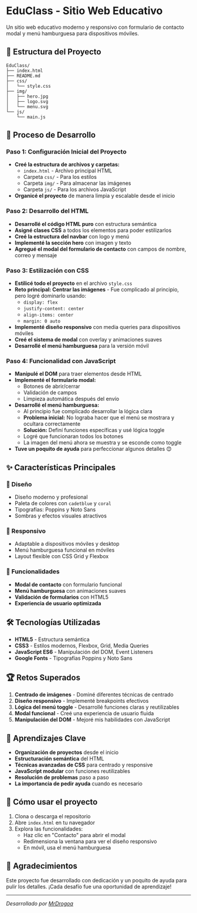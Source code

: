# EduClass - Sitio Web Educativo

Un sitio web educativo moderno y responsivo con formulario de contacto modal y menú hamburguesa para dispositivos móviles.

## 📁 Estructura del Proyecto

```
EduClass/
├── index.html
├── README.md
├── css/
│   └── style.css
├── img/
│   ├── hero.jpg
│   ├── logo.svg
│   └── menu.svg
└── js/
    └── main.js
```

## 🚀 Proceso de Desarrollo

### Paso 1: Configuración Inicial del Proyecto
- **Creé la estructura de archivos y carpetas:**
  - `index.html` - Archivo principal HTML
  - Carpeta `css/` - Para los estilos
  - Carpeta `img/` - Para almacenar las imágenes
  - Carpeta `js/` - Para los archivos JavaScript
- **Organicé el proyecto** de manera limpia y escalable desde el inicio

### Paso 2: Desarrollo del HTML
- **Desarrollé el código HTML puro** con estructura semántica
- **Asigné clases CSS** a todos los elementos para poder estilizarlos
- **Creé la estructura del navbar** con logo y menú
- **Implementé la sección hero** con imagen y texto
- **Agregué el modal del formulario de contacto** con campos de nombre, correo y mensaje

### Paso 3: Estilización con CSS
- **Estilicé todo el proyecto** en el archivo `style.css`
- **Reto principal: Centrar las imágenes** - Fue complicado al principio, pero logré dominarlo usando:
  - `display: flex`
  - `justify-content: center`
  - `align-items: center`
  - `margin: 0 auto`
- **Implementé diseño responsivo** con media queries para dispositivos móviles
- **Creé el sistema de modal** con overlay y animaciones suaves
- **Desarrollé el menú hamburguesa** para la versión móvil

### Paso 4: Funcionalidad con JavaScript
- **Manipulé el DOM** para traer elementos desde HTML
- **Implementé el formulario modal:**
  - Botones de abrir/cerrar
  - Validación de campos
  - Limpieza automática después del envío
- **Desarrollé el menú hamburguesa:**
  - Al principio fue complicado desarrollar la lógica clara
  - **Problema inicial:** No lograba hacer que el menú se mostrara y ocultara correctamente
  - **Solución:** Definí funciones específicas y usé lógica toggle
  - Logré que funcionaran todos los botones
  - La imagen del menú ahora se muestra y se esconde como toggle
- **Tuve un poquito de ayuda** para perfeccionar algunos detalles 😊

## ✨ Características Principales

### 🎨 Diseño
- Diseño moderno y profesional
- Paleta de colores con `cadetblue` y `coral`
- Tipografías: Poppins y Noto Sans
- Sombras y efectos visuales atractivos

### 📱 Responsivo
- Adaptable a dispositivos móviles y desktop
- Menú hamburguesa funcional en móviles
- Layout flexible con CSS Grid y Flexbox

### 🔧 Funcionalidades
- **Modal de contacto** con formulario funcional
- **Menú hamburguesa** con animaciones suaves
- **Validación de formularios** con HTML5
- **Experiencia de usuario optimizada**

## 🛠️ Tecnologías Utilizadas

- **HTML5** - Estructura semántica
- **CSS3** - Estilos modernos, Flexbox, Grid, Media Queries
- **JavaScript ES6** - Manipulación del DOM, Event Listeners
- **Google Fonts** - Tipografías Poppins y Noto Sans

## 🏆 Retos Superados

1. **Centrado de imágenes** - Dominé diferentes técnicas de centrado
2. **Diseño responsivo** - Implementé breakpoints efectivos
3. **Lógica del menú toggle** - Desarrollé funciones claras y reutilizables
4. **Modal funcional** - Creé una experiencia de usuario fluida
5. **Manipulación del DOM** - Mejoré mis habilidades con JavaScript

## 🎯 Aprendizajes Clave

- **Organización de proyectos** desde el inicio
- **Estructuración semántica** del HTML
- **Técnicas avanzadas de CSS** para centrado y responsive
- **JavaScript modular** con funciones reutilizables
- **Resolución de problemas** paso a paso
- **La importancia de pedir ayuda** cuando es necesario

## 🚀 Cómo usar el proyecto

1. Clona o descarga el repositorio
2. Abre `index.html` en tu navegador
3. Explora las funcionalidades:
   - Haz clic en "Contacto" para abrir el modal
   - Redimensiona la ventana para ver el diseño responsivo
   - En móvil, usa el menú hamburguesa

## 🤝 Agradecimientos

Este proyecto fue desarrollado con dedicación y un poquito de ayuda para pulir los detalles. ¡Cada desafío fue una oportunidad de aprendizaje!

---

*Desarrollado por [MrDrogoa](https://github.com/MrDrogoa)*